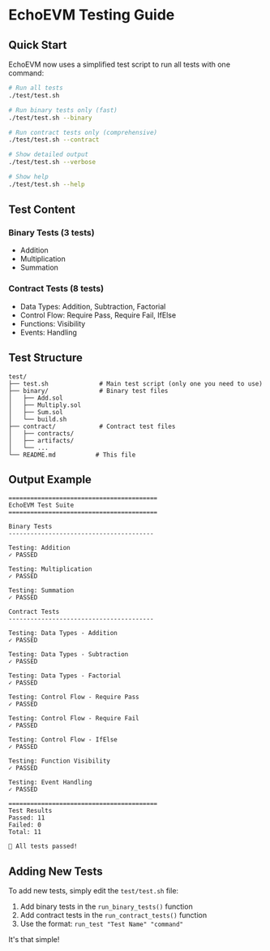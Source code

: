# EchoEVM Testing Guide

## Quick Start

EchoEVM now uses a simplified test script to run all tests with one command:

```bash
# Run all tests
./test/test.sh

# Run binary tests only (fast)
./test/test.sh --binary

# Run contract tests only (comprehensive)
./test/test.sh --contract

# Show detailed output
./test/test.sh --verbose

# Show help
./test/test.sh --help
```

## Test Content

### Binary Tests (3 tests)
- Addition
- Multiplication
- Summation

### Contract Tests (8 tests)
- Data Types: Addition, Subtraction, Factorial
- Control Flow: Require Pass, Require Fail, IfElse
- Functions: Visibility
- Events: Handling

## Test Structure

```
test/
├── test.sh              # Main test script (only one you need to use)
├── binary/              # Binary test files
│   ├── Add.sol
│   ├── Multiply.sol
│   ├── Sum.sol
│   └── build.sh
├── contract/            # Contract test files
│   ├── contracts/
│   ├── artifacts/
│   └── ...
└── README.md           # This file
```

## Output Example

```
=========================================
EchoEVM Test Suite
=========================================

Binary Tests
----------------------------------------

Testing: Addition
✓ PASSED

Testing: Multiplication
✓ PASSED

Testing: Summation
✓ PASSED

Contract Tests
----------------------------------------

Testing: Data Types - Addition
✓ PASSED

Testing: Data Types - Subtraction
✓ PASSED

Testing: Data Types - Factorial
✓ PASSED

Testing: Control Flow - Require Pass
✓ PASSED

Testing: Control Flow - Require Fail
✓ PASSED

Testing: Control Flow - IfElse
✓ PASSED

Testing: Function Visibility
✓ PASSED

Testing: Event Handling
✓ PASSED

=========================================
Test Results
Passed: 11
Failed: 0
Total: 11

🎉 All tests passed!
```

## Adding New Tests

To add new tests, simply edit the `test/test.sh` file:

1. Add binary tests in the `run_binary_tests()` function
2. Add contract tests in the `run_contract_tests()` function
3. Use the format: `run_test "Test Name" "command"`

It's that simple!
